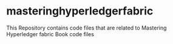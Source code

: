 # masteringhyperledgerfabric
This Repository contains code files that are related to Mastering Hyperledger fabric Book code files 
